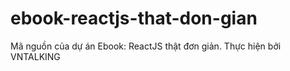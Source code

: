 # ebook-reactjs-that-don-gian
Mã nguồn của dự án Ebook: ReactJS thật đơn giản. Thực hiện bởi VNTALKING
